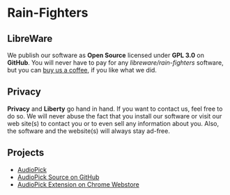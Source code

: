 # Rain-Fighters

## LibreWare
We publish our software as **Open Source** licensed under **GPL 3.0** on **GitHub**. You will never have to pay for any *libreware/rain-fighters* software, but you can [buy us a coffee](https://www.buymeacoffee.com/rainfighters), if you like what we did.

## Privacy
**Privacy** and **Liberty** go hand in hand. If you want to contact us, feel free to do so. We will never abuse the fact that you install our software or visit our web site(s) to contact you or to even sell any information about you. Also, the software and the website(s) will always stay ad-free.

## Projects
 - [AudioPick](https://rain-fighters.github.io/AudioPick/)
 - [AudioPick Source on GitHub](https://github.com/rain-fighters/AudioPick/)
 - [AudioPick Extension on Chrome Webstore](https://chrome.google.com/webstore/detail/audiopick/gfhcppdamigjkficnjnhmnljljhagaha)
